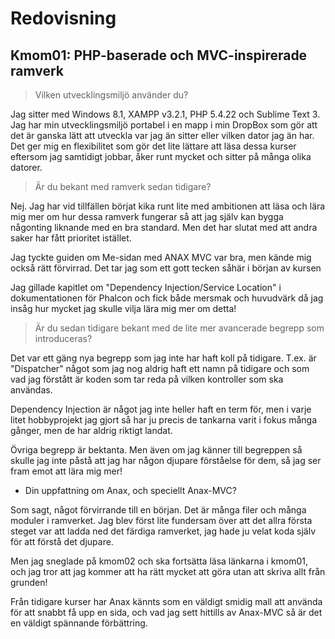 Redovisning
====================================
 
Kmom01: PHP-baserade och MVC-inspirerade ramverk
------------------------------------

> Vilken utvecklingsmiljö använder du?

Jag sitter med Windows 8.1, XAMPP v3.2.1, PHP 5.4.22 och Sublime Text 3. Jag
har min utvecklingsmiljö portabel i en mapp i min DropBox som gör att det är
ganska lätt att utveckla var jag än sitter eller vilken dator jag än har. Det
ger mig en flexibilitet som gör det lite lättare att läsa dessa kurser eftersom
jag samtidigt jobbar, åker runt mycket och sitter på många olika datorer.

> Är du bekant med ramverk sedan tidigare?

Nej. Jag har vid tillfällen börjat kika runt lite med ambitionen att läsa och
lära mig mer om hur dessa ramverk fungerar så att jag själv kan bygga någonting
liknande med en bra standard. Men det har slutat med att andra saker har fått
prioritet istället.

Jag tyckte guiden om Me-sidan med ANAX MVC var bra, men kände mig också rätt
förvirrad. Det tar jag som ett gott tecken såhär i början av kursen

Jag gillade kapitlet om "Dependency Injection/Service Location" i dokumentationen
för Phalcon och fick både mersmak och huvudvärk då jag insåg hur mycket jag
skulle vilja lära mig mer om detta!

> Är du sedan tidigare bekant med de lite mer avancerade begrepp som introduceras?

Det var ett gäng nya begrepp som jag inte har haft koll på tidigare. T.ex. 
är "Dispatcher" något som jag nog aldrig haft ett namn på tidigare och som
vad jag förstått är koden som tar reda på vilken kontroller som ska användas.

Dependency Injection är något jag inte heller haft en term för, men i varje
litet hobbyprojekt jag gjort så har ju precis de tankarna varit i fokus många
gånger, men de har aldrig riktigt landat.

Övriga begrepp är bektanta. Men även om jag känner till begreppen så skulle
jag inte påstå att jag har någon djupare förståelse för dem, så jag ser fram
emot att lära mig mer!

* Din uppfattning om Anax, och speciellt Anax-MVC?

Som sagt, något förvirrande till en början. Det är många filer och många
moduler i ramverket. Jag blev först lite fundersam över att det allra första steget
var att ladda ned det färdiga ramverket, jag hade ju velat koda själv för att
förstå det djupare. 

Men jag sneglade på kmom02 och ska fortsätta läsa länkarna i kmom01, och jag
tror att jag kommer att ha rätt mycket att göra utan att skriva allt från grunden!

Från tidigare kurser har Anax kännts som en väldigt smidig mall att använda
för att snabbt få upp en sida, och vad jag sett hittills av Anax-MVC så är det
en väldigt spännande förbättring.